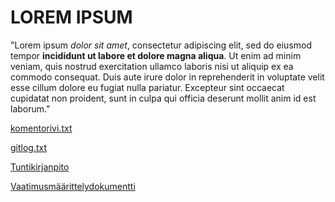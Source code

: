 # LOREM IPSUM

"Lorem ipsum *dolor sit amet*, consectetur adipiscing elit, sed do eiusmod tempor **incididunt ut labore et dolore magna aliqua**. Ut enim ad minim veniam, quis nostrud exercitation ullamco laboris nisi ut aliquip ex ea commodo consequat. Duis aute irure dolor in reprehenderit in voluptate velit esse cillum dolore eu fugiat nulla pariatur. Excepteur sint occaecat cupidatat non proident, sunt in culpa qui officia deserunt mollit anim id est laborum."

[komentorivi.txt](https://github.com/vlappala/ot-harjoitustyoSYKSY19/blob/master/laskarit/viikko1/komentorivi.txt)

[gitlog.txt](https://github.com/vlappala/ot-harjoitustyoSYKSY19/blob/master/laskarit/viikko1/gitlog.txt)

[Tuntikirjanpito](https://github.com/vlappala/ot-harjoitustyoSYKSY19/blob/master/dokumentointi/tuntikirjanpito.md)

[Vaatimusmäärittelydokumentti](https://github.com/vlappala/ot-harjoitustyoSYKSY19/blob/master/dokumentointi/vaatimusmaarittely.md)

